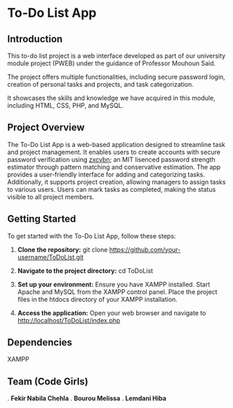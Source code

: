 # To-Do List App

## Introduction

This to-do list project is a web interface developed as part of our university module project (PWEB) under the guidance of Professor Mouhoun Said.

The project offers multiple functionalities, including secure password login, creation of personal tasks and projects, and task categorization.

It showcases the skills and knowledge we have acquired in this module, including HTML, CSS, PHP, and MySQL.

## Project Overview

The To-Do List App is a web-based application designed to streamline task and project management. It enables users to create accounts with secure password verification using [zxcvbn](https://github.com/dropbox/zxcvbn.git); an MIT lisenced password strength estimator through pattern matching and conservative estimation. The app provides a user-friendly interface for adding and categorizing tasks. Additionally, it supports project creation, allowing managers to assign tasks to various users. Users can mark tasks as completed, making the status visible to all project members.

## Getting Started

To get started with the To-Do List App, follow these steps:

1. **Clone the repository:**
     git clone <https://github.com/your-username/ToDoList.git>

2. **Navigate to the project directory:**
cd ToDoList

3. **Set up your environment:**
Ensure you have XAMPP installed.
Start Apache and MySQL from the XAMPP control panel.
Place the project files in the htdocs directory of your XAMPP installation.

4. **Access the application:**
Open your web browser and navigate to <http://localhost/ToDoList/index.php>

## Dependencies

XAMPP

## Team (Code Girls)

. **Fekir Nabila Chehla**
. **Bourou Melissa**
. **Lemdani Hiba**
